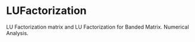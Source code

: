 # LUFactorization
LU Factorization matrix and LU Factorization for Banded Matrix. Numerical Analysis.
